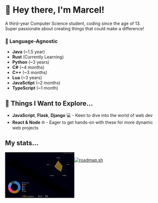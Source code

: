 # 👋 Hey there, I'm Marcel!

A third-year Computer Science student, coding since the age of 13.<br/>
Super passionate about creating things that could make a difference!

### 📘 Language-Agnostic

- **Java** (~1.5 year)
- **Rust** (Currently Learning)
- **Python** (~3 years)
- **C#** (~4 months)
- **C++** (~3 months)
- **Lua** (~3 years)
- **JavaSctipt** (~2 months)
- **TypeScript** (~1 month)

## 🧭 Things I Want to Explore...
- **JavaScript**, **Flask**, **Django** 💻 - Keen to dive into the world of web dev
- **React & Node** 🌐 - Eager to get hands-on with these for more dynamic web projects

## My stats...

<img src="https://raw.githubusercontent.com/Supermarcel10/Supermarcel10/main/profile-3d-contrib/profile-night-rainbow.svg" alt="Commit_Stats" style="float: left;  width: 45%; max-height: 35%"><br/>
<a href="https://roadmap.sh"><img src="https://roadmap.sh/card/tall/6765db168fe51199da77b0b1?variant=dark" alt="roadmap.sh"/></a><br/>
<!-- <img src="https://steam-stat.vercel.app/api?profileName=Supermarcel10" alt="Steam_Stats" style="float: left; width: 47%; max-height: 35%"> -->
